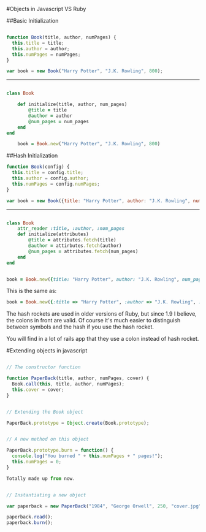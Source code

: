 #Objects in Javascript VS Ruby

##Basic Initialization


```javascript

function Book(title, author, numPages) {
  this.title = title;
  this.author = author;
  this.numPages = numPages;
}

var book = new Book("Harry Potter", "J.K. Rowling", 800);

```

--------


```ruby

class Book

 	def initialize(title, author, num_pages)
	 	@title = title
	 	@author = author
	 	@num_pages = num_pages
	end
end

	book = Book.new("Harry Potter", "J.K. Rowling", 800)

```


##Hash Initialization


```javascript
function Book(config) {
  this.title = config.title;
  this.author = config.author;
  this.numPages = config.numPages;
}

var book = new Book({title: "Harry Potter", author: "J.K. Rowling", numPages: 800});


```  

-------

```ruby

class Book
	attr_reader :title, :author, :num_pages
	def initialize(attributes)
		@title = attributes.fetch(title)
		@author = attirbutes.fetch(author)
		@num_pages = attributes.fetch(num_pages)
	end
end


book = Book.new({title: "Harry Potter", author: "J.K. Rowling", num_pages: 800})

```

This is the same as:

```ruby
book = Book.new({:title => "Harry Potter", :author => "J.K. Rowling", :num_pages => 800}) 

```

The hash rockets are used in older versions of Ruby, but since 1.9 I believe, the colons in front are valid.  Of course it's much easier to distinguish between symbols and the hash if you use the hash rocket. 

You will find in a lot of rails app that they use a colon instead of hash rocket. 


#Extending objects in javascript


```javascript

// The constructor function

function PaperBack(title, author, numPages, cover) {
  Book.call(this, title, author, numPages);
  this.cover = cover;
}


// Extending the Book object

PaperBack.prototype = Object.create(Book.prototype);


// A new method on this object

PaperBack.prototype.burn = function() {
  console.log("You burned " + this.numPages + " pages!");
  this.numPages = 0;
}

Totally made up from now. 


// Instantiating a new object

var paperback = new PaperBack("1984", "George Orwell", 250, "cover.jpg");

paperback.read();
paperback.burn();

```
